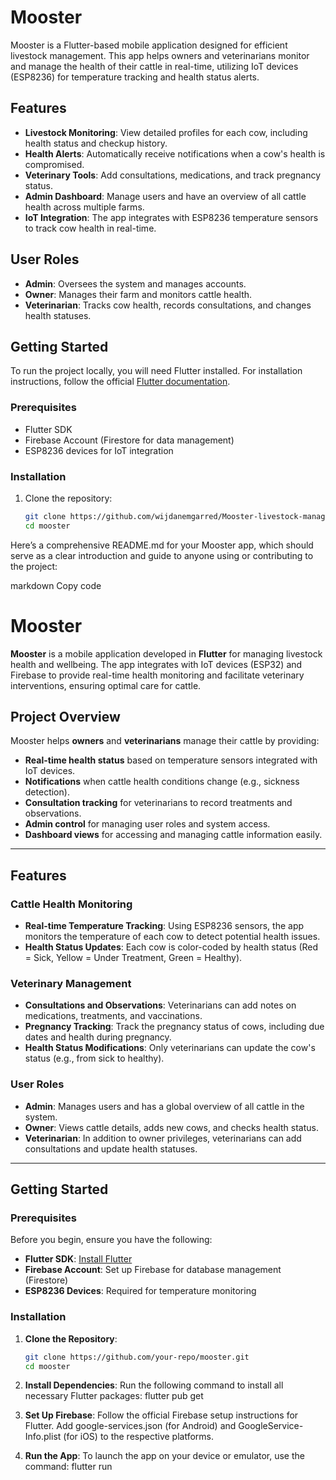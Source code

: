 # Mooster
Mooster is a Flutter-based mobile application designed for efficient livestock management. This app helps owners and veterinarians monitor and manage the health of their cattle in real-time, utilizing IoT devices (ESP8236) for temperature tracking and health status alerts.

## Features

- **Livestock Monitoring**: View detailed profiles for each cow, including health status and checkup history.
- **Health Alerts**: Automatically receive notifications when a cow's health is compromised.
- **Veterinary Tools**: Add consultations, medications, and track pregnancy status.
- **Admin Dashboard**: Manage users and have an overview of all cattle health across multiple farms.
- **IoT Integration**: The app integrates with ESP8236 temperature sensors to track cow health in real-time.

## User Roles

- **Admin**: Oversees the system and manages accounts.
- **Owner**: Manages their farm and monitors cattle health.
- **Veterinarian**: Tracks cow health, records consultations, and changes health statuses.

## Getting Started

To run the project locally, you will need Flutter installed. For installation instructions, follow the official [Flutter documentation](https://flutter.dev/docs/get-started/install).

### Prerequisites

- Flutter SDK
- Firebase Account (Firestore for data management)
- ESP8236 devices for IoT integration

### Installation

1. Clone the repository:
   ```bash
   git clone https://github.com/wijdanemgarred/Mooster-livestock-management-app
   cd mooster

   
Here’s a comprehensive README.md for your Mooster app, which should serve as a clear introduction and guide to anyone using or contributing to the project:

markdown
Copy code
# Mooster
**Mooster** is a mobile application developed in **Flutter** for managing livestock health and wellbeing. The app integrates with IoT devices (ESP32) and Firebase to provide real-time health monitoring and facilitate veterinary interventions, ensuring optimal care for cattle.

## Project Overview

Mooster helps **owners** and **veterinarians** manage their cattle by providing:
- **Real-time health status** based on temperature sensors integrated with IoT devices.
- **Notifications** when cattle health conditions change (e.g., sickness detection).
- **Consultation tracking** for veterinarians to record treatments and observations.
- **Admin control** for managing user roles and system access.
- **Dashboard views** for accessing and managing cattle information easily.

---

## Features

### Cattle Health Monitoring
- **Real-time Temperature Tracking**: Using ESP8236  sensors, the app monitors the temperature of each cow to detect potential health issues.
- **Health Status Updates**: Each cow is color-coded by health status (Red = Sick, Yellow = Under Treatment, Green = Healthy).

### Veterinary Management
- **Consultations and Observations**: Veterinarians can add notes on medications, treatments, and vaccinations.
- **Pregnancy Tracking**: Track the pregnancy status of cows, including due dates and health during pregnancy.
- **Health Status Modifications**: Only veterinarians can update the cow's status (e.g., from sick to healthy).

### User Roles
- **Admin**: Manages users and has a global overview of all cattle in the system.
- **Owner**: Views cattle details, adds new cows, and checks health status.
- **Veterinarian**: In addition to owner privileges, veterinarians can add consultations and update health statuses.

---

## Getting Started

### Prerequisites

Before you begin, ensure you have the following:

- **Flutter SDK**: [Install Flutter](https://flutter.dev/docs/get-started/install)
- **Firebase Account**: Set up Firebase for database management (Firestore)
- **ESP8236  Devices**: Required for temperature monitoring

### Installation

1. **Clone the Repository**:
   ```bash
   git clone https://github.com/your-repo/mooster.git
   cd mooster

2. **Install Dependencies**:
   Run the following command to install all necessary Flutter packages:
      flutter pub get
   
3. **Set Up Firebase**:
   Follow the official Firebase setup instructions for Flutter.
   Add google-services.json (for Android) and GoogleService-Info.plist (for iOS) to the respective platforms.

4. **Run the App**:
   To launch the app on your device or emulator, use the command:
      flutter run
